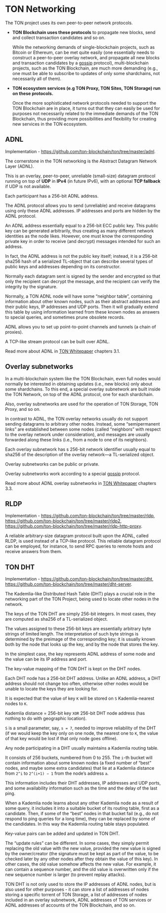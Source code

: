 # TON Networking

The TON project uses its own peer-to-peer network protocols.

- **TON Blockchain uses these protocols** to propagate new blocks, send and collect transaction candidates and so on. 

    While the networking demands of single-blockchain projects, such as Bitcoin or Ethereum, can be met quite easily (one essentially needs to construct
    a peer-to-peer overlay network, and propagate all new blocks and
    transaction candidates by a [gossip](https://en.wikipedia.org/wiki/Gossip_protocol) protocol), multi-blockchain projects, such
    as the TON Blockchain, are much more demanding (e.g., one must be able to
    subscribe to updates of only some shardchains, not necessarily all of them).


- **TON ecosystem services (e.g TON Proxy, TON Sites, TON Storage) run on these protocols.**

    Once the more sophisticated network protocols needed
    to support the TON Blockchain are in place, it turns out that they can easily
    be used for purposes not necessarily related to the immediate demands of the
    TON Blockchain, thus providing more possibilities and flexibility for creating
    new services in the TON ecosystem.

## ADNL

Implementation - https://github.com/ton-blockchain/ton/tree/master/adnl.

The cornerstone in the TON networking is the Abstract Datagram Network Layer (ADNL).

This is an overlay, peer-to-peer, unreliable (small-size) datagram protocol running on top of **UDP** in **IPv4** (in future IPv6), with an optional **TCP fallback** if UDP is not available.

Each participant has a 256-bit ADNL address.

The ADNL protocol allows you to send (unreliable) and receive datagrams using only these ADNL addresses. IP addresses and ports are hidden by the ADNL protocol.

An ADNL address essentially equal to a 256-bit ECC public key. This public key can be generated arbitrarily, thus creating as many different network identities as the node likes.
However, one must know the corresponding private key in order to receive (and decrypt) messages intended for such an address.

In fact, the ADNL address is not the public key itself; instead, it is a 256-bit sha256 hash of a serialized TL-object that can describe several types of public keys and addresses depending on its constructor.

Normally each datagram sent is signed by the sender and encrypted so that only the recipient can decrypt the message, and the recipient can verify the integrity by the signature.

Normally, a TON ADNL node will have some “neighbor table”, containing information about
other known nodes, such as their abstract addresses and their
public keys, IP addresses and UDP ports. Then it will gradually
extend this table by using information learned from these known nodes as
answers to special queries, and sometimes prune obsolete records.

ADNL allows you to set up point-to-point channels and tunnels (a chain of proxies).

A TCP-like stream protocol can be built over ADNL.

Read more about ADNL in [TON Whitepaper](https://ton.org/docs/ton.pdf) chapters 3.1.

## Overlay subnetworks

In a multi-blockchain system like the TON Blockchain, even full nodes would
normally be interested in obtaining updates (i.e., new blocks) only about
some shardchains. To this end, a special overlay subnetwork are built
inside the TON Network, on top of the ADNL protocol, one
for each shardchain.

Also, overlay subnetworks are used for the operation of TON Storage, TON Proxy, and so on.

In contrast to ADNL, the TON overlay networks usually do not support
sending datagrams to arbitrary other nodes. Instead, some “semipermanent
links” are established between some nodes (called “neighbors” with respect to
the overlay network under consideration), and messages are usually forwarded
along these links (i.e., from a node to one of its neighbors).

Each overlay subnetwork has s 256-bit network identifier usually equal
to sha256 of the description of the overlay network—a TL-serialized object.

Overlay subnetworks can be public or private.

Overlay subnetworks work according to a special [gossip](https://en.wikipedia.org/wiki/Gossip_protocol) protocol.

Read more about ADNL overlay subnetworks in [TON Whitepaper](https://ton.org/docs/ton.pdf) chapters 3.3.

## RLDP

Implementation - https://github.com/ton-blockchain/ton/tree/master/rldp, https://github.com/ton-blockchain/ton/tree/master/rldp2, https://github.com/ton-blockchain/ton/tree/master/rldp-http-proxy.

A reliable arbitrary-size datagram protocol built upon the ADNL, called RLDP,
is used instead of a TCP-like protocol. This reliable datagram protocol can
be employed, for instance, to send RPC queries to remote hosts and receive
answers from them.

## TON DHT

Implementation - https://github.com/ton-blockchain/ton/tree/master/dht, https://github.com/ton-blockchain/ton/tree/master/dht-server.

The Kademlia-like Distributed Hash Table (DHT) plays a crucial role in the networking part of the TON Project, being used to locate other nodes in the network.

The keys of the TON DHT are simply 256-bit integers. In most cases, they are computed as sha256 of a TL-serialized object.

The values assigned to these 256-bit keys are essentially arbitrary byte strings of limited length. The interpretation of
such byte strings is determined by the preimage of the corresponding key; it
is usually known both by the node that looks up the key, and by the node
that stores the key.

In the simplest case, the key represents ADNL address of some node and the value can be its IP address and port.

The key-value mapping of the TON DHT is kept on the DHT nodes.

Each DHT node has a 256-bit DHT address. Unlike an ADNL address, a DHT address should not change too often, otherwise other nodes would be unable to locate the keys they are looking for.

It is expected that the value of key `K` will be stored on `S` Kademlia-nearest nodes to `K`.

Kademlia distance = 256-bit key `XOR` 256-bit DHT node address (has nothing to do with geographic location).

`S` is a small parameter, say, `s = 7`, needed to improve reliability of
the DHT (if we would keep the key only on one node, the nearest one to `K`,
the value of that key would be lost if that only node goes offline).


Any node participating in a DHT usually maintains a Kademlia routing table.

It consists of 256 buckets, numbered from 0 to 255. The `i`-th
bucket will contain information about some known nodes (a fixed number
of “best” nodes, and maybe some extra candidates) that lie at a Kademlia
distance from `2^i` to `2^(i+1) − 1` from the node’s address `a`.

This information includes their DHT addresses, IP addresses and UDP ports, and
some availability information such as the time and the delay of the last ping.

When a Kademlia node learns about any other Kademlia node as a result
of some query, it includes it into a suitable bucket of its routing table, first
as a candidate. Then, if some of the “best” nodes in that bucket fail (e.g., do
not respond to ping queries for a long time), they can be replaced by some
of the candidates. In this way the Kademlia routing table stays populated.


Key-value pairs can be added and updated in TON DHT.

The “update rules” can  be different. In some cases, they simply
permit replacing the old value with the new value, provided the new value
is signed by the owner/creator (the signature must be kept as part of the value, to
be checked later by any other nodes after they obtain the value of this key).
In other cases, the old value somehow affects the new value. For example, it
can contain a sequence number, and the old value is overwritten only if the
new sequence number is larger (to prevent replay attacks).

TON DHT is not only used to store the IP addresses of ADNL nodes, but is also used for other purposes - it can store a list of addresses of nodes storing a specific torrent of TON Storage, a list of addresses of nodes included in an overlay subnetwork, ADNL addresses of TON services or ADNL addresses of accounts of the TON Blockchain, and so on.

